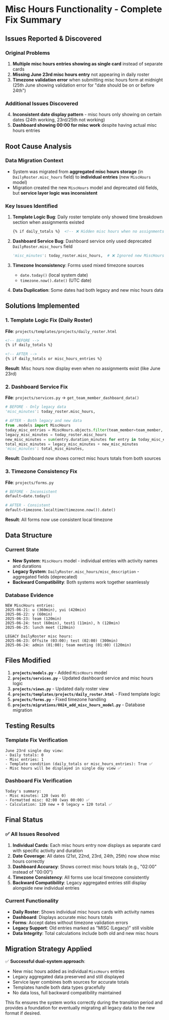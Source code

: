 # Misc Hours Functionality - Complete Fix Summary

## Issues Reported & Discovered

### Original Problems
1. **Multiple misc hours entries showing as single card** instead of separate cards
2. **Missing June 23rd misc hours entry** not appearing in daily roster
3. **Timezone validation error** when submitting misc hours form at midnight (25th June showing validation error for "date should be on or before 24th")

### Additional Issues Discovered
4. **Inconsistent date display pattern** - misc hours only showing on certain dates (24th working, 23rd/25th not working)
5. **Dashboard showing 00:00 for misc work** despite having actual misc hours entries

## Root Cause Analysis

### Data Migration Context
- System was migrated from **aggregated misc hours storage** (in `DailyRoster.misc_hours` field) to **individual entries** (new `MiscHours` model)
- Migration created the new `MiscHours` model and deprecated old fields, but **service layer logic was inconsistent**

### Key Issues Identified

1. **Template Logic Bug**: Daily roster template only showed time breakdown section when assignments existed
   ```html
   {% if daily_totals %}  <!-- ❌ Hidden misc hours when no assignments -->
   ```

2. **Dashboard Service Bug**: Dashboard service only used deprecated `DailyRoster.misc_hours` field
   ```python
   'misc_minutes': today_roster.misc_hours,  # ❌ Ignored new MiscHours model
   ```

3. **Timezone Inconsistency**: Forms used mixed timezone sources
   - `date.today()` (local system date)
   - `timezone.now().date()` (UTC date)

4. **Data Duplication**: Some dates had both legacy and new misc hours data

## Solutions Implemented

### 1. Template Logic Fix (Daily Roster)
**File**: `projects/templates/projects/daily_roster.html`
```html
<!-- BEFORE -->
{% if daily_totals %}

<!-- AFTER -->  
{% if daily_totals or misc_hours_entries %}
```
**Result**: Misc hours now display even when no assignments exist (like June 23rd)

### 2. Dashboard Service Fix
**File**: `projects/services.py` → `get_team_member_dashboard_data()`
```python
# BEFORE - Only legacy data
'misc_minutes': today_roster.misc_hours,

# AFTER - Both legacy and new data
from .models import MiscHours
today_misc_entries = MiscHours.objects.filter(team_member=team_member, date=today)
legacy_misc_minutes = today_roster.misc_hours
new_misc_minutes = sum(entry.duration_minutes for entry in today_misc_entries)
total_misc_minutes = legacy_misc_minutes + new_misc_minutes
'misc_minutes': total_misc_minutes,
```
**Result**: Dashboard now shows correct misc hours totals from both sources

### 3. Timezone Consistency Fix
**File**: `projects/forms.py`
```python
# BEFORE - Inconsistent
default=date.today()

# AFTER - Consistent  
default=timezone.localtime(timezone.now()).date()
```
**Result**: All forms now use consistent local timezone

## Data Structure

### Current State
- **New System**: `MiscHours` model - individual entries with activity names and durations
- **Legacy System**: `DailyRoster.misc_hours/misc_description` - aggregated fields (deprecated)
- **Backward Compatibility**: Both systems work together seamlessly

### Database Evidence
```
NEW MiscHours entries:
2025-06-21: u (360min), yui (420min)
2025-06-22: y (60min)  
2025-06-23: team (120min)
2025-06-24: test (60min), test1 (11min), h (120min)
2025-06-25: lunch meet (120min)

LEGACY DailyRoster misc hours:
2025-06-23: Offsite (03:00); test (02:00) (300min)
2025-06-24: admin (01:00); team meeting (01:00) (120min)
```

## Files Modified

1. **`projects/models.py`** - Added `MiscHours` model
2. **`projects/services.py`** - Updated dashboard service and misc hours logic  
3. **`projects/views.py`** - Updated daily roster view
4. **`projects/templates/projects/daily_roster.html`** - Fixed template logic
5. **`projects/forms.py`** - Fixed timezone handling
6. **`projects/migrations/0024_add_misc_hours_model.py`** - Database migration

## Testing Results

### Template Fix Verification
```
June 23rd single day view:
- Daily totals: 0  
- Misc entries: 1
- Template condition (daily_totals or misc_hours_entries): True ✅
- Misc hours will be displayed in single day view ✅
```

### Dashboard Fix Verification  
```
Today's summary:
- Misc minutes: 120 (was 0)
- Formatted misc: 02:00 (was 00:00) ✅
- Calculation: 120 new + 0 legacy = 120 total ✅
```

## Final Status

### ✅ All Issues Resolved
1. **Individual Cards**: Each misc hours entry now displays as separate card with specific activity and duration
2. **Date Coverage**: All dates (21st, 22nd, 23rd, 24th, 25th) now show misc hours correctly
3. **Dashboard Accuracy**: Shows correct misc hours totals (e.g., "02:00" instead of "00:00")
4. **Timezone Consistency**: All forms use local timezone consistently
5. **Backward Compatibility**: Legacy aggregated entries still display alongside new individual entries

### Current Functionality
- **Daily Roster**: Shows individual misc hours cards with activity names
- **Dashboard**: Displays accurate misc hours totals  
- **Forms**: Accept dates without timezone validation errors
- **Legacy Support**: Old entries marked as "MISC (Legacy)" still visible
- **Data Integrity**: Total calculations include both old and new misc hours

## Migration Strategy Applied
✅ **Successful dual-system approach**:
- New misc hours added as individual `MiscHours` entries
- Legacy aggregated data preserved and still displayed  
- Service layer combines both sources for accurate totals
- Templates handle both data types gracefully
- No data loss, full backward compatibility maintained

This fix ensures the system works correctly during the transition period and provides a foundation for eventually migrating all legacy data to the new format if desired. 
